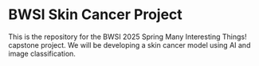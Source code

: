 # BWSI Skin Cancer Project
This is the repository for the BWSI 2025 Spring Many Interesting Things! capstone project. We will be developing a skin cancer model using AI and image classification.
